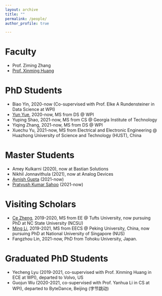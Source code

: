 ```yaml
---
layout: archive
title: ""
permalink: /people/
author_profile: true

---
```


# Faculty
* Prof. Ziming Zhang
* [Prof. Xinming Huang](http://users.wpi.edu/~xhuang/)

# PhD Students
* Biao Yin, 2020-now (Co-supervised with Prof. Elke A Rundensteiner in Data Science at WPI)
* [Yun Yue](https://yunyuny.com/), 2020-now, MS from DS @ WPI
* Yuping Shao, 2021-now, MS from CS @ Georgia Institute of Technology
* Yiqing Zhang, 2021-now, MS from DS @ WPI
* Xuechu Yu, 2021-now, MS from Electrical and Electronic Engineering @ Huazhong University of Science and Technology (HUST), China

# Master Students
* Amey Kulkarni (2020), now at Bastian Solutions
* Nikhil Jonnavithula (2021), now at Analog Devices
* [Avnish Gupta](https://avnishgupta143.github.io/portfolio/) (2021-now)
* [Pratyush Kumar Sahoo](https://pks-97.github.io/) (2021-now)

# Visiting Scholars
* [Ce Zheng](https://zczcwh.github.io), 2019-2020, MS from EE @ Tufts University, now pursuing PhD at NC State University (NCSU)
* [Ming Li](https://ming1993li.github.io), 2019-2021, MS from EECS @ Peking University, China, now pursuing PhD at National University of Singapore (NUS)
* Fangzhou Lin, 2021-now, PhD from Tohoku University, Japan.

# Graduated PhD Students
* Yecheng Lyu (2019-2021, co-supervised with Prof. Xinming Huang in ECE at WPI), departed to Volvo, US
* Guojun Wu (2020-2021, co-supervised with Prof. Yanhua Li in CS at WPI), departed to ByteDance, Beijing (字节跳动)
